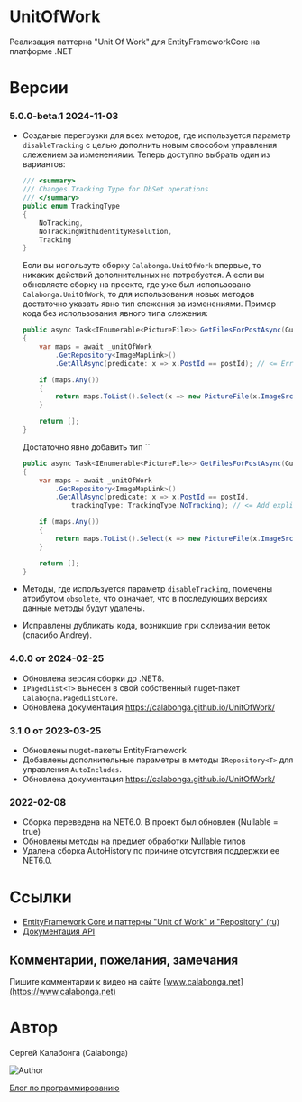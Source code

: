 
# UnitOfWork
Реализация паттерна "Unit Of Work" для EntityFrameworkCore на платформе .NET

# Версии

### 5.0.0-beta.1 2024-11-03

* Созданые перегрузки для всех методов, где используется параметр `disableTracking` с целью дополнить новым способом управления слежением за изменениями. Теперь доступно выбрать один из вариантов:
  ``` csharp
  /// <summary>
  /// Changes Tracking Type for DbSet operations
  /// </summary>
  public enum TrackingType
  {
      NoTracking,
      NoTrackingWithIdentityResolution,
      Tracking
  }
  ```
  Если вы используте сборку `Calabonga.UnitOfWork` впервые, то никаких действий дополнительных не потребуется. А если вы обновляете сборку на проекте, где уже был использовано `Calabonga.UnitOfWork`, то для использования новых методов достаточно указать явно тип слежения за изменениями. Пример кода без использования явного типа слежения:
    ``` csharp
    public async Task<IEnumerable<PictureFile>> GetFilesForPostAsync(Guid postId, CancellationToken cancellationToken)
    {
        var maps = await _unitOfWork
            .GetRepository<ImageMapLink>()
            .GetAllAsync(predicate: x => x.PostId == postId); // <= Error after update 5.0.x

        if (maps.Any())
        {
            return maps.ToList().Select(x => new PictureFile(x.ImageSrc, x.MappedSrc!));
        }

        return [];
    }
   ```
  Достаточно явно добавить тип  ``
    ``` csharp
    public async Task<IEnumerable<PictureFile>> GetFilesForPostAsync(Guid postId, CancellationToken cancellationToken)
    {
        var maps = await _unitOfWork
            .GetRepository<ImageMapLink>()
            .GetAllAsync(predicate: x => x.PostId == postId, 
                trackingType: TrackingType.NoTracking); // <= Add explicit value

        if (maps.Any())
        {
            return maps.ToList().Select(x => new PictureFile(x.ImageSrc, x.MappedSrc!));
        }

        return [];
    }
    ```

* Методы, где используется параметр `disableTracking`, помечены атрибутом `obsolete`, что означает, что в последующих версиях данные методы будут удалены.
* Исправлены дубликаты кода, возникшие при склеивании веток (спасибо Andrey).


### 4.0.0 от 2024-02-25

* Обновлена версия сборки до .NET8.
* `IPagedList<T>` вынесен в свой собственный nuget-пакет `Calabogna.PagedListCore`.
* Обновлена документация https://calabonga.github.io/UnitOfWork/

### 3.1.0 от 2023-03-25
* Обновлены nuget-пакеты EntityFramework
* Добавлены дополнительные параметры в методы `IRepository<T>` для управления `AutoIncludes`.
* Обновлена документация https://calabonga.github.io/UnitOfWork/

### 2022-02-08
* Сборка переведена на NET6.0. В проект был обновлен (Nullable = true)
* Обновлены методы на предмет обработки Nullable типов
* Удалена сборка AutoHistory по причине отсутствия поддержки ее NET6.0.

# Ссылки 

* [EntityFramework Core и паттерны "Unit of Work" и "Repository" (ru)](https://www.calabonga.net/blog/post/entityframework-unitofwork-and-repository) 
* [Документация API](https://calabonga.github.io/UnitOfWork/api/index.html)


## Комментарии, пожелания, замечания

Пишите комментарии к видео на сайте [www.calabonga.net](https://www.calabonga.net)

# Автор

Сергей Калабонга (Calabonga)

![Author](https://www.calabonga.net/images/Calabonga.gif)

[Блог по программированию](https://www.calabonga.net)
